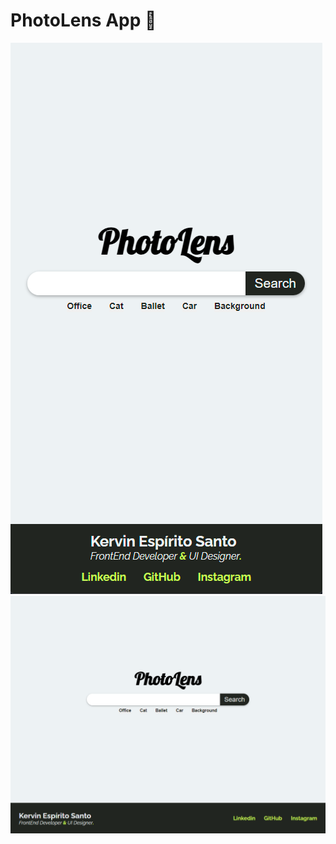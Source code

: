 # PhotoLens App 📸

<img src='./assets/img-readme/mobile.png'>
<img src='./assets/img-readme/desktop.png'>
